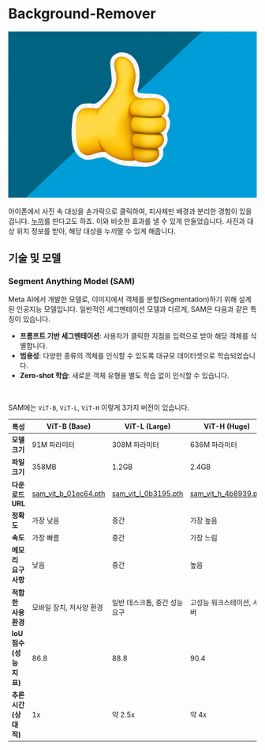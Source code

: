 # Background-Remover
![Remover](/images/MainImage.png)  

아이폰에서 사진 속 대상을 손가락으로 클릭하여, 피사체만 배경과 분리한 경험이 있을 겁니다. [누끼](https://namu.wiki/w/%EB%88%84%EB%81%BC)를 딴다고도 하죠. 이와 비슷한 효과를 낼 수 있게 만들었습니다. 사진과 대상 위치 정보를 받아, 해당 대상을 누끼딸 수 있게 해줍니다.  

## 기술 및 모델
### Segment Anything Model (SAM)

Meta AI에서 개발한 모델로, 이미지에서 객체를 분할(Segmentation)하기 위해 설계된 인공지능 모델입니다. 일반적인 세그멘테이션 모델과 다르게, SAM은 다음과 같은 특징이 있습니다.  
- <b>프롬프트 기반 세그멘테이션</b>: 사용자가 클릭한 지점을 입력으로 받아 해당 객체를 식별합니다.
- <b>범용성</b>: 다양한 종류의 객체를 인식할 수 있도록 대규모 데이터셋으로 학습되었습니다.
- <b>Zero-shot 학습</b>: 새로운 객체 유형을 별도 학습 없이 인식할 수 있습니다.  

<br>

SAM에는 `ViT-B`, `ViT-L`, `ViT-H` 이렇게 3가지 버전이 있습니다.  

| 특성 | ViT-B (Base) | ViT-L (Large) | ViT-H (Huge) |
|------|-------------|--------------|--------------|
| **모델 크기** | 91M 파라미터 | 308M 파라미터 | 636M 파라미터 |
| **파일 크기** | 358MB | 1.2GB | 2.4GB |
| **다운로드 URL** | [sam_vit_b_01ec64.pth](https://dl.fbaipublicfiles.com/segment_anything/sam_vit_b_01ec64.pth) | [sam_vit_l_0b3195.pth](https://dl.fbaipublicfiles.com/segment_anything/sam_vit_l_0b3195.pth) | [sam_vit_h_4b8939.pth](https://dl.fbaipublicfiles.com/segment_anything/sam_vit_h_4b8939.pth) |
| **정확도** | 가장 낮음 | 중간 | 가장 높음 |
| **속도** | 가장 빠름 | 중간 | 가장 느림 |
| **메모리 요구사항** | 낮음 | 중간 | 높음 |
| **적합한 사용 환경** | 모바일 장치, 저사양 환경 | 일반 데스크톱, 중간 성능 요구 | 고성능 워크스테이션, 서버 |
| **IoU 점수(성능 지표)** | 86.8 | 88.8 | 90.4 |
| **추론 시간(상대적)** | 1x | 약 2.5x | 약 4x |  
